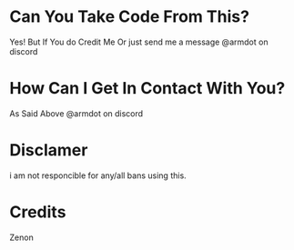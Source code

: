 # Can You Take Code From This?
Yes! But If You do Credit Me Or just send me a message @armdot on discord
# How Can I Get In Contact With You?
As Said Above @armdot on discord
# Disclamer
i am not responcible for any/all bans using this. 
# Credits
Zenon
